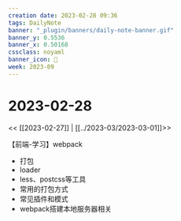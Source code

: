 ```yaml
---
creation date: 2023-02-28 09:36
tags: DailyNote
banner: "_plugin/banners/daily-note-banner.gif"
banner_y: 0.5536
banner_x: 0.50168
cssclass: noyaml
banner_icon: 💌
week: 2023-09
---
```


# 2023-02-28

<< [[2023-02-27]] | [[../2023-03/2023-03-01]]>>


【前端-学习】webpack
- 打包
- loader
- less、postcss等工具
- 常用的打包方式
- 常见插件和模式
- webpack搭建本地服务器相关


